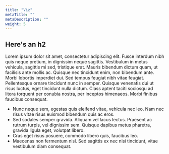 ```yaml
---
title: "Viz"
metaTitle: ""
metaDescription: ""
weight: 5
---
```





## Here's an h2

Lorem ipsum dolor sit amet, consectetur adipiscing elit. Fusce interdum nibh quis neque pretium, in dignissim neque sagittis. Vestibulum in metus vehicula, sagittis mi sed, tristique erat. Mauris bibendum dictum quam, ut facilisis ante mollis ac. Quisque nec tincidunt enim, non bibendum ante. Morbi lobortis imperdiet dui. Sed tempus feugiat nibh vitae feugiat. Pellentesque ornare tincidunt nunc in semper. Quisque venenatis dui ut risus luctus, eget tincidunt nulla dictum. Class aptent taciti sociosqu ad litora torquent per conubia nostra, per inceptos himenaeos. Morbi finibus faucibus consequat.

* Nunc neque sem, egestas quis eleifend vitae, vehicula nec leo. Nam nec risus vitae risus euismod bibendum quis ac eros.
* Sed sodales semper gravida. Aliquam vel lacus lectus. Praesent ac rutrum turpis, vel dignissim sem. Quisque dapibus metus pharetra, gravida ligula eget, volutpat libero.
* Cras eget risus posuere, commodo libero quis, faucibus leo.
* Maecenas non fermentum nisl. Sed sagittis ex nec nisi tincidunt, vitae vestibulum diam consequat.
